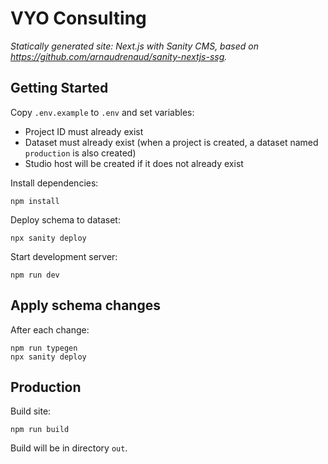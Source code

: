 # VYO Consulting

_Statically generated site: Next.js with Sanity CMS, based on https://github.com/arnaudrenaud/sanity-nextjs-ssg._

## Getting Started

Copy `.env.example` to `.env` and set variables:

- Project ID must already exist
- Dataset must already exist (when a project is created, a dataset named `production` is also created)
- Studio host will be created if it does not already exist

Install dependencies:

```
npm install
```

Deploy schema to dataset:

```
npx sanity deploy
```

Start development server:

```
npm run dev
```

## Apply schema changes

After each change:

```
npm run typegen
npx sanity deploy
```

## Production

Build site:

```
npm run build
```

Build will be in directory `out`.
